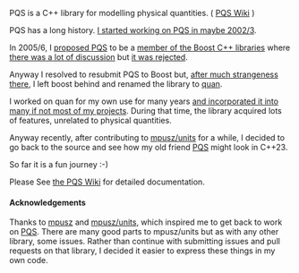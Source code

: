 
PQS is a C++ library for modelling physical quantities. ( [PQS Wiki](https://github.com/kwikius/pqs/wiki) )

PQS has a long history. [I started working on PQS in maybe 2002/3](https://github.com/kwikius/pqs/wiki/History). 

In 2005/6, I [proposed PQS](https://github.com/kwikius/pqs/blob/master/doc/archive/pqs_3_1_1.zip) to be 
a [member of the Boost C++ libraries](https://lists.boost.org/Archives/boost/2006/05/105631.php)
where [there was a lot of discussion](https://lists.boost.org/Archives/boost/2006/06/index.php)
but [it was rejected](https://lists.boost.org/Archives/boost/2006/06/106557.php).

Anyway I resolved to resubmit PQS to Boost but, [after much strangeness there](https://bytes.com/topic/c/answers/805860-standing-giants-shoulders), 
I left boost behind and renamed the library to [quan](https://github.com/kwikius/quan-trunk).

I worked on quan for my own use for many years [and incorporated it into many if not most of my projects](https://github.com/kwikius/ArduIMU/blob/master/visualisation/complementary/complementary_algorithm.cpp).
During that time, the library acquired lots of features, unrelated to physical quantities.

Anyway recently, after contributing to [mpusz/units](https://github.com/mpusz/units) for a while, 
I decided to go back to the source and see how my old friend [PQS](https://github.com/kwikius/pqs/wiki) might look in C++23.

So far it is a fun journey :-)

Please See [the PQS Wiki](https://github.com/kwikius/pqs/wiki) for detailed documentation.

#### Acknowledgements
Thanks to [mpusz](https://github.com/mpusz/) and [mpusz/units](https://github.com/mpusz/units), 
which inspired me to get back to work on [PQS](https://github.com/kwikius/pqs/). There are many good parts to mpusz/units but as with any other library, some issues.
Rather than continue with submitting issues and pull requests on that library, I decided it easier to express these things in my own code.



